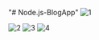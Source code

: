 "# Node.js-BlogApp" 
![1](https://user-images.githubusercontent.com/13710309/116934779-12663400-ac6e-11eb-87c3-d58129af471f.png)

![2](https://user-images.githubusercontent.com/13710309/116934921-42add280-ac6e-11eb-9465-4c29c98de0da.png)
![3](https://user-images.githubusercontent.com/13710309/116934925-43deff80-ac6e-11eb-8796-f153655007e5.png)
![4](https://user-images.githubusercontent.com/13710309/116934928-44779600-ac6e-11eb-9406-2e1fd4894225.png)
